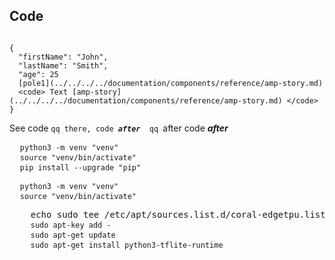 ## Code

```

{
  "firstName": "John",
  "lastName": "Smith",
  "age": 25
  [pole1](../../../../documentation/components/reference/amp-story.md)
  <code> Text [amp-story](../../../../documentation/components/reference/amp-story.md) </code>
}

```

See code <code>qq there, code <b><em>after </em></b> qq </code>after code <b><em>after </em></b>


<pre class="prettyprint lang-bsh">
  <code class="devsite-terminal">python3 -m venv "venv"</code>
  <code class="devsite-terminal">source "venv/bin/activate"</code>
  <code class="devsite-terminal tfo-terminal-venv">pip install --upgrade "pip"</code>
</pre>

<pre class="prettyprint lang-bsh">
  <code class="devsite-terminal">python3 -m venv "venv"</code>
  <code class="devsite-terminal">source "venv/bin/activate"</code>
</pre>

<div data-md-type=\"block_html\">
  <pre class=\"devsite-terminal\">
    echo sudo tee /etc/apt/sources.list.d/coral-edgetpu.list
    <code class=\"devsite-terminal\">sudo apt-key add -</code>
    <code class=\"devsite-terminal\">sudo apt-get update</code>
    <code class=\"devsite-terminal\">sudo apt-get install python3-tflite-runtime</code>
  </pre>
</div>
